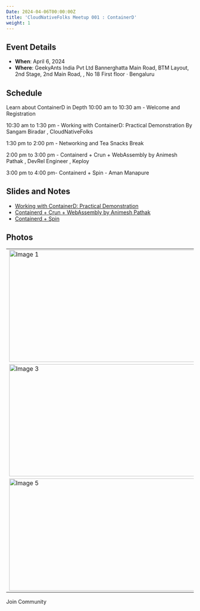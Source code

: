 ```yaml
---
Date: 2024-04-06T00:00:00Z
title: 'CloudNativeFolks Meetup 001 : ContainerD'
weight: 1
---
```


## Event Details

- **When**: April 6, 2024
- **Where**: GeekyAnts India Pvt Ltd
   Bannerghatta Main Road, BTM Layout, 2nd Stage, 2nd Main Road, , No 18 First floor · Bengaluru

## Schedule

Learn about ContainerD in Depth
10:00 am to 10:30 am - Welcome and Registration

10:30 am to 1:30 pm - Working with ContainerD: Practical Demonstration By Sangam Biradar , CloudNativeFolks

1:30 pm to 2:00 pm - Networking and Tea Snacks Break

2:00 pm to 3:00 pm - Containerd + Crun + WebAssembly by Animesh Pathak , DevRel Engineer , Keploy

3:00 pm to 4:00 pm- Containerd + Spin - Aman Manapure

## Slides and Notes

- [Working with ContainerD: Practical Demonstration](http://localhost:1313/docs/containerd/)
- [Containerd + Crun + WebAssembly by Animesh Pathak]()
- [Containerd + Spin]()

## Photos

<table>
  <tr>
    <td><img src="https://secure.meetupstatic.com/photos/event/1/2/9/8/highres_520204760.webp" alt="Image 1" width="500" height="300"></td>
    <td><img src="https://secure.meetupstatic.com/photos/event/5/1/8/6/highres_520220870.webp" alt="Image 2" width="500" height="300"></td>
  </tr>
<tr>
   <td><img src="https://secure.meetupstatic.com/photos/event/5/1/8/7/highres_520220871.webp" alt="Image 3" width="500" height="300"></td>
       <td><img src="https://secure.meetupstatic.com/photos/event/5/1/8/8/highres_520220872.webp" alt="Image 4" width="500" height="300"></td>
   </tr>
  <tr>  
    <td><img src="https://secure.meetupstatic.com/photos/event/5/1/8/c/highres_520220876.webp" alt="Image 5" width="500" height="300"></td>
  </tr>
</table>

Join Community
